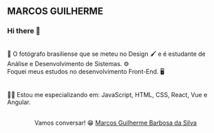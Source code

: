 ## MARCOS GUILHERME

### Hi there 👋

<br/> 📸 O fotógrafo brasiliense que se meteu no Design 🖌️ e é estudante de Análise e Desenvolvimento de Sistemas. ⚙️
<br/> Foquei meus estudos no desenvolvimento Front-End. 🖥️


<br/> 👨‍💻 Estou me especializando em: JavaScript, HTML, CSS, React, Vue e Angular.<br>
<div align="center">
<br/>Vamos conversar! 😁
<a class="LI-simple-link" href='https://br.linkedin.com/in/marcos-guilherme-barbosa-da-silva-8313121a4?trk=profile-badge'>Marcos Guilherme Barbosa da Silva</a></div>
</div>





